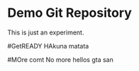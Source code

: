 # Demo Git Repository


This is just an experiment.



#GetREADY
HAkuna matata


#MOre comt
No more hellos
gta san